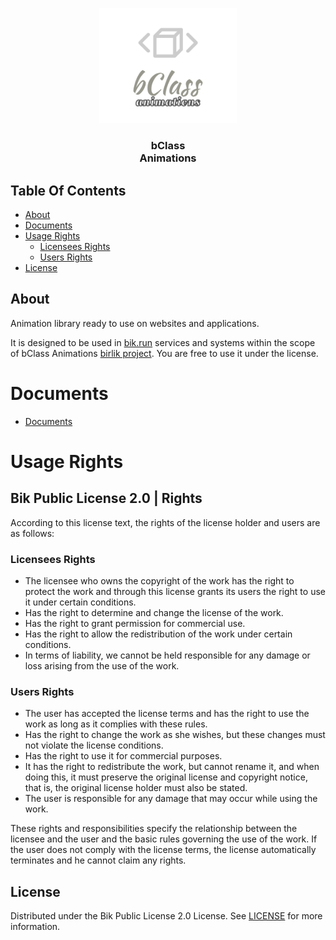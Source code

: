 <p align="center">
  <a href="https://bClass.bik.run/">
    <img src="./icon/bClass animations.svg" alt="Logo" width="220" height="auto">
  </a>

  <h3 align="center">
    bClass
    <br/>
    Animations
  </h3>
</p>

## Table Of Contents

- [About](#about)
- [Documents](#documents)
- [Usage Rights](#usage-rights)
  - [Licensees Rights](#licensees-rights)
  - [Users Rights](#users-rights)
- [License](#license)

## About

Animation library ready to use on websites and applications.

It is designed to be used in [bik.run](https://bik.run) services and systems within the scope of bClass Animations [birlik project](https://project.birlik.run). You are free to use it under the license.

# Documents

- [Documents](./versions/latest/docs/README.md)

# Usage Rights

## Bik Public License 2.0 | Rights

According to this license text, the rights of the license holder and users are as follows:

### Licensees Rights

- The licensee who owns the copyright of the work has the right to protect the work and through this license grants its users the right to use it under certain conditions.
- Has the right to determine and change the license of the work.
- Has the right to grant permission for commercial use.
- Has the right to allow the redistribution of the work under certain conditions.
- In terms of liability, we cannot be held responsible for any damage or loss arising from the use of the work.

### Users Rights

- The user has accepted the license terms and has the right to use the work as long as it complies with these rules.
- Has the right to change the work as she wishes, but these changes must not violate the license conditions.
- Has the right to use it for commercial purposes.
- It has the right to redistribute the work, but cannot rename it, and when doing this, it must preserve the original license and copyright notice, that is, the original license holder must also be stated.
- The user is responsible for any damage that may occur while using the work.

These rights and responsibilities specify the relationship between the licensee and the user and the basic rules governing the use of the work. If the user does not comply with the license terms, the license automatically terminates and he cannot claim any rights.

## License

Distributed under the Bik Public License 2.0 License. See [LICENSE](./LICENSE) for more information.
